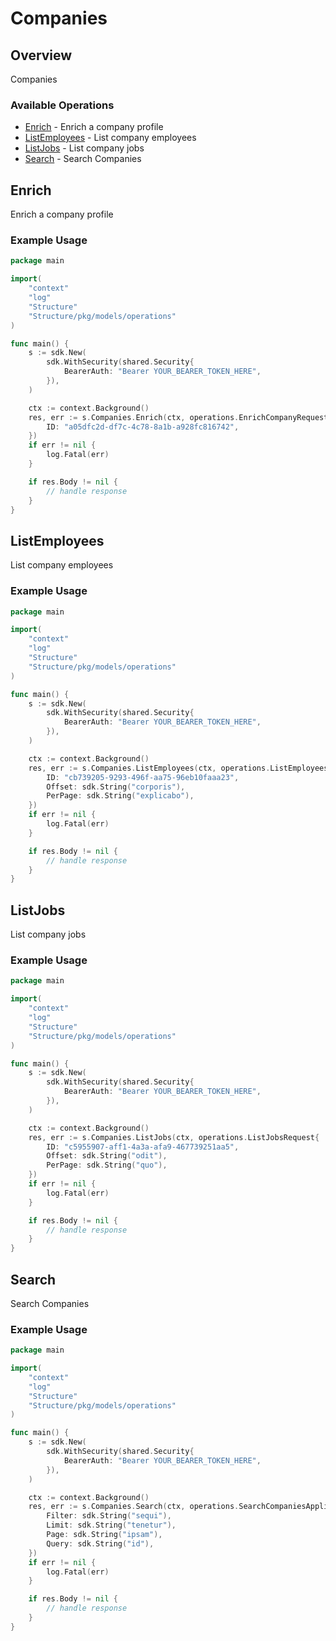 # Companies

## Overview

Companies

### Available Operations

* [Enrich](#enrich) - Enrich a company profile
* [ListEmployees](#listemployees) - List company employees
* [ListJobs](#listjobs) - List company jobs
* [Search](#search) - Search Companies

## Enrich

Enrich a company profile

### Example Usage

```go
package main

import(
	"context"
	"log"
	"Structure"
	"Structure/pkg/models/operations"
)

func main() {
    s := sdk.New(
        sdk.WithSecurity(shared.Security{
            BearerAuth: "Bearer YOUR_BEARER_TOKEN_HERE",
        }),
    )

    ctx := context.Background()
    res, err := s.Companies.Enrich(ctx, operations.EnrichCompanyRequest{
        ID: "a05dfc2d-df7c-4c78-8a1b-a928fc816742",
    })
    if err != nil {
        log.Fatal(err)
    }

    if res.Body != nil {
        // handle response
    }
}
```

## ListEmployees

List company employees

### Example Usage

```go
package main

import(
	"context"
	"log"
	"Structure"
	"Structure/pkg/models/operations"
)

func main() {
    s := sdk.New(
        sdk.WithSecurity(shared.Security{
            BearerAuth: "Bearer YOUR_BEARER_TOKEN_HERE",
        }),
    )

    ctx := context.Background()
    res, err := s.Companies.ListEmployees(ctx, operations.ListEmployeesRequest{
        ID: "cb739205-9293-496f-aa75-96eb10faaa23",
        Offset: sdk.String("corporis"),
        PerPage: sdk.String("explicabo"),
    })
    if err != nil {
        log.Fatal(err)
    }

    if res.Body != nil {
        // handle response
    }
}
```

## ListJobs

List company jobs

### Example Usage

```go
package main

import(
	"context"
	"log"
	"Structure"
	"Structure/pkg/models/operations"
)

func main() {
    s := sdk.New(
        sdk.WithSecurity(shared.Security{
            BearerAuth: "Bearer YOUR_BEARER_TOKEN_HERE",
        }),
    )

    ctx := context.Background()
    res, err := s.Companies.ListJobs(ctx, operations.ListJobsRequest{
        ID: "c5955907-aff1-4a3a-afa9-467739251aa5",
        Offset: sdk.String("odit"),
        PerPage: sdk.String("quo"),
    })
    if err != nil {
        log.Fatal(err)
    }

    if res.Body != nil {
        // handle response
    }
}
```

## Search

Search Companies

### Example Usage

```go
package main

import(
	"context"
	"log"
	"Structure"
	"Structure/pkg/models/operations"
)

func main() {
    s := sdk.New(
        sdk.WithSecurity(shared.Security{
            BearerAuth: "Bearer YOUR_BEARER_TOKEN_HERE",
        }),
    )

    ctx := context.Background()
    res, err := s.Companies.Search(ctx, operations.SearchCompaniesApplicationJSON{
        Filter: sdk.String("sequi"),
        Limit: sdk.String("tenetur"),
        Page: sdk.String("ipsam"),
        Query: sdk.String("id"),
    })
    if err != nil {
        log.Fatal(err)
    }

    if res.Body != nil {
        // handle response
    }
}
```
